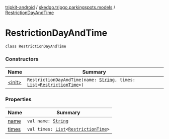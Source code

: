 [tripkit-android](../../index.md) / [skedgo.tripgo.parkingspots.models](../index.md) / [RestrictionDayAndTime](./index.md)

# RestrictionDayAndTime

`class RestrictionDayAndTime`

### Constructors

| Name | Summary |
|---|---|
| [&lt;init&gt;](-init-.md) | `RestrictionDayAndTime(name: `[`String`](https://kotlinlang.org/api/latest/jvm/stdlib/kotlin/-string/index.html)`, times: `[`List`](https://kotlinlang.org/api/latest/jvm/stdlib/kotlin.collections/-list/index.html)`<`[`RestrictionTime`](../-restriction-time/index.md)`>)` |

### Properties

| Name | Summary |
|---|---|
| [name](name.md) | `val name: `[`String`](https://kotlinlang.org/api/latest/jvm/stdlib/kotlin/-string/index.html) |
| [times](times.md) | `val times: `[`List`](https://kotlinlang.org/api/latest/jvm/stdlib/kotlin.collections/-list/index.html)`<`[`RestrictionTime`](../-restriction-time/index.md)`>` |
